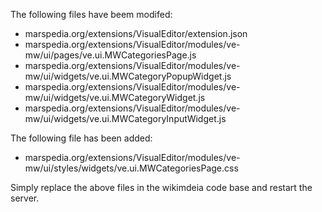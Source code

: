 The following files have beem modifed:
- marspedia.org/extensions/VisualEditor/extension.json
- marspedia.org/extensions/VisualEditor/modules/ve-mw/ui/pages/ve.ui.MWCategoriesPage.js
- marspedia.org/extensions/VisualEditor/modules/ve-mw/ui/widgets/ve.ui.MWCategoryPopupWidget.js
- marspedia.org/extensions/VisualEditor/modules/ve-mw/ui/widgets/ve.ui.MWCategoryWidget.js
- marspedia.org/extensions/VisualEditor/modules/ve-mw/ui/widgets/ve.ui.MWCategoryInputWidget.js

The following file has been added:
- marspedia.org/extensions/VisualEditor/modules/ve-mw/ui/styles/widgets/ve.ui.MWCategoriesPage.css

Simply replace the above files in the wikimdeia code base and restart the server.